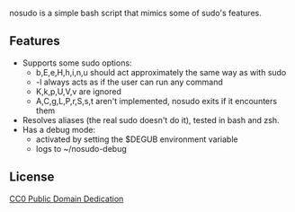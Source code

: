 nosudo is a simple bash script that mimics some of sudo's features.

## Features

* Supports some sudo options:
  * b,E,e,H,h,i,n,u should act approximately the same way as with sudo
  * -l always acts as if the user can run any command
  * K,k,p,U,V,v are ignored
  * A,C,g,L,P,r,S,s,t aren't implemented, nosudo exits if it encounters them
* Resolves aliases (the real sudo doesn't do it), tested in bash and zsh.
* Has a debug mode:
  * activated by setting the $DEGUB environment variable
  * logs to ~/nosudo-debug

## License

[CC0 Public Domain Dedication](http://creativecommons.org/publicdomain/zero/1.0/)
